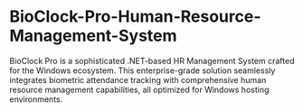 # BioClock-Pro-Human-Resource-Management-System
BioClock Pro is a sophisticated .NET-based HR Management System crafted for the Windows ecosystem. This enterprise-grade solution seamlessly integrates biometric attendance tracking with comprehensive human resource management capabilities, all optimized for Windows hosting environments.
